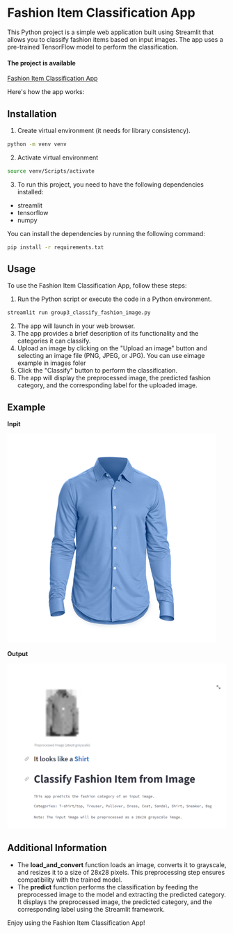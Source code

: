 # Fashion Item Classification App
This Python project is a simple web application built using Streamlit that allows you to classify fashion items based on input images. The app uses a pre-trained TensorFlow model to perform the classification. 
#### The project is available
 [Fashion Item Classification App](https://awesomemimiprojectdl2.streamlit.app/)


Here's how the app works:

## Installation
1. Create virtual environment (it needs for library consistency). 
```sh
python -m venv venv
```
2. Activate virtual environment
```sh
source venv/Scripts/activate 
```
3. To run this project, you need to have the following dependencies installed:
- streamlit
- tensorflow
- numpy

You can install the dependencies by running the following command:
```sh
pip install -r requirements.txt
```

## Usage
To use the Fashion Item Classification App, follow these steps:
1. Run the Python script or execute the code in a Python environment.
```sh
streamlit run group3_classify_fashion_image.py 
```
2. The app will launch in your web browser.
3. The app provides a brief description of its functionality and the categories it can classify.
4. Upload an image by clicking on the "Upload an image" button and selecting an image file (PNG, JPEG, or JPG). You can use eimage example in images foler
5. Click the "Classify" button to perform the classification.
6. The app will display the preprocessed image, the predicted fashion category, and the corresponding label for the uploaded image.

## Example
**Inpit**

![alt text](images/7-2-dress-shirt-png-hd.png)

**Output**

![alt text](images/screeen_reult.PNG)


## Additional Information
- The **load_and_convert** function loads an image, converts it to grayscale, and resizes it to a size of 28x28 pixels. This preprocessing step ensures compatibility with the trained model.
- The **predict** function performs the classification by feeding the preprocessed image to the model and extracting the predicted category. It displays the preprocessed image, the predicted category, and the corresponding label using the Streamlit framework.

Enjoy using the Fashion Item Classification App!
